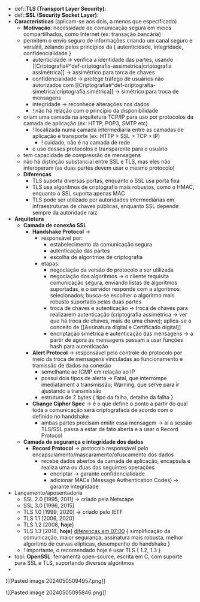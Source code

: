 * def::**TLS (Transport Layer Security)**: 
* def::**SSL (Security Socket Layer)**: 
* **Características** (aplicam-se aos dois, a menos que especificado)
	* **Motivação**: necessidade de comunicação segura em meios compartilhados, como Internet (ex: transação bancária)
	* permitem o envio seguro de informações criando um canal seguro e versátil, zelando pelos princípios da { autenticidade, integridade, confidencialidade }
		* autenticidade -> verifica a identidade das partes, usando [[Criptografia#^def-criptografia-assimetrica|criptografia assimétrica]] -> assimétrico para torca de chaves
		* confidencialidade -> protege tráfego de usuários não autorizados com [[Criptografia#^def-criptografia-simetrica|criptografia simétrica]] -> simétrico para troca de mensagens
		* integridade -> reconhece alterações nos dados
		* ! não há relação com o princípio da disponibilidade
	* criam uma camada na arquitetura TCP/IP para uso por protocolos da camada de aplicação (ex: HTTP, POP3, SMTP etc)
		* ! localizada numa camada intermediária entre as camadas de aplicação e transporte (ex: HTTP > SSL > TCP > IP)
			* ! cuidado, não é na camada de rede
		* o uso desses protocolos é transparente para o usuário
	* tem capacidade de compressão de mensagens
	* não há distinção substancial entre SSL e TLS, mas eles não interoperam (as duas partes devem usar o mesmo protocolo)
	* **Diferenças**
		* TLS suporta diversas portas, enquanto o SSL usa porta fixa
		* TLS usa algoritmos de criptografia mais robustos, como o HMAC, enquanto o SSL suporta apenas MAC
		* TLS pode ser utilizado por autoridades intermediárias em infraestruturas de chaves públicas, enquanto SSL depende sempre da autoridade raiz
* **Arquitetura**
	* **Camada de conexão SSL**
		* **Handshake Protocol** -> 
			* responsável por:
				* estabelecimento da comunicação segura
				* autenticação das partes
				* escolha de algoritmos de criptografia
			* etapas:
				* negociação da versão do protocolo a ser utilizada
				* negociação dos algoritmos -> o cliente requisita comunicação segura, enviando listas de algoritmos suportadas, e o servidor responde com a algoritmos selecionados; busca-se escolher o algoritmo mais robusto suportado pelas duas partes
				* troca de chaves e autenticação -> troca de chaves para realizarem autenticação (criptografia assimétrica -> ver que há troca de chaves, mais de uma chave); aplica-se o conceito de [[Assinatura digital e Certificado digital]]
				* encriptação simétrica e autenticação das mensagens -> a partir de agora as mensagens passam a usar funções hash para autenticação
		* **Alert Protocol** -> responsável pelo controle do protocolo por meio da troca de mensagens vinculadas ao funcionamento e tramissão de dados na conexão
			* semelhante ao ICMP em relação ao IP
			* possui dois tipos de alerta -> Fatal, que interrompe imediatament a transmissão; Warning, que serve para ir ajustando a transmissão
			* estrutura de 2 bytes { tipo da falha, detalhe da falha }
		* **Change Cipher Spec** -> é o que define o ponto a partir do qual toda a comunicação será criptografada de acordo com o definido no handshake
			* ambas partes precisam emitir essa mensagem -> aí a sessão TLS/SSL passa a estar de fato aberta e a usar o Record Protocol
	* **Camada de segurança e integridade dos dados**
		* **Record Protocol** -> protocolo responsável pelo encapsulamento/mascaramento/ofuscamento dos dados
			* recebe dados abertos da camada de aplicação, encapsula e realiza uma ou duas das seguintes operações
				* encriptar -> garante confidencialidade
				* adicionar MACs (Message Authentication Codes) -> garante integridade
* Lançamento/aposentadoria
	* SSL 2.0 \[1995, 2011\] -> criado pela Netscape
	* SSL 3.0 \[1996, 2015\]
	* TLS 1.0 \[1999, 2020\] -> criado pelo IETF
	* TLS 1.1 \[2006, 2020\]
	* TLS 1.2 \[2008, **hoje**\]
	* TLS 1.3 \[2018, **hoje**\] [diferenças em 07:00](https://www.estrategiaconcursos.com.br/app/dashboard/cursos/275778/aulas/2640908/videos/180002) { simplificação da comunicação, maior segurança, assinatura mais robusta, melhor algoritmo de curvas elípticas, desempenho do handshake }
	* ! importante, o recomendado hoje é usar TLS { 1.2, 1.3 }
* tool::**OpenSSL**: ferramenta open-source, escrita em C, com suporte para SSL e TLS, suportando diversos algoritmos
* 




![[Pasted image 20240505094957.png]]

![[Pasted image 20240505095846.png]]